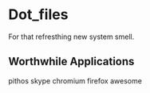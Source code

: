 # Dot_files #
For that refresthing new system smell.

## Worthwhile Applications ##
pithos
skype
chromium
firefox
awesome
